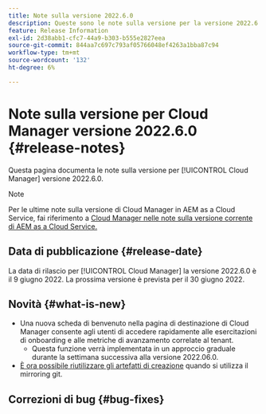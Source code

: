 ```yaml
---
title: Note sulla versione 2022.6.0
description: Queste sono le note sulla versione per la versione 2022.6.0 di Cloud Manager.
feature: Release Information
exl-id: 2d38abb1-cfc7-44a9-b303-b555e2827eea
source-git-commit: 844aa7c697c793af05766048ef4263a1bba87c94
workflow-type: tm+mt
source-wordcount: '132'
ht-degree: 6%

---
```



# Note sulla versione per Cloud Manager versione 2022.6.0 {#release-notes}

Questa pagina documenta le note sulla versione per [!UICONTROL Cloud Manager] versione 2022.6.0.

>[!NOTE]
>
>Per le ultime note sulla versione di Cloud Manager in AEM as a Cloud Service, fai riferimento a [Cloud Manager nelle note sulla versione corrente di AEM as a Cloud Service.](https://experienceleague.adobe.com/docs/experience-manager-cloud-service/content/implementing/using-cloud-manager/release-notes-cloud-manager/release-notes-cm-current.html)

## Data di pubblicazione {#release-date}

La data di rilascio per [!UICONTROL Cloud Manager] la versione 2022.6.0 è il 9 giugno 2022. La prossima versione è prevista per il 30 giugno 2022.

## Novità {#what-is-new}

* Una nuova scheda di benvenuto nella pagina di destinazione di Cloud Manager consente agli utenti di accedere rapidamente alle esercitazioni di onboarding e alle metriche di avanzamento correlate al tenant.
   * Questa funzione verrà implementata in un approccio graduale durante la settimana successiva alla versione 2022.06.0.
* [È ora possibile riutilizzare gli artefatti di creazione](/help/using/setting-up-project.md#build-artifact-reuse) quando si utilizza il mirroring git.

## Correzioni di bug {#bug-fixes}
